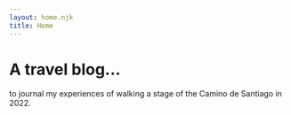 ```yaml
---
layout: home.njk
title: Home
---
```


# A travel blog... 

to journal my experiences of walking a stage of the Camino de Santiago in 2022.

